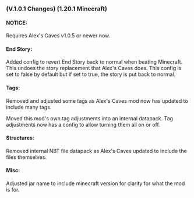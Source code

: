 ### **(V.1.0.1 Changes) (1.20.1 Minecraft)**

#### NOTICE:
 Requires Alex's Caves v1.0.5 or newer now.

#### End Story:
Added config to revert End Story back to normal when beating Minecraft. This undoes the story replacement that Alex's Caves does.
 This config is set to false by default but if set to true, the story is put back to normal.

#### Tags:
Removed and adjusted some tags as Alex's Caves mod now has updated to include many tags.

Moved this mod's own tag adjustments into an internal datapack. Tag adjustments now has a config to allow turning them all on or off.

#### Structures:
Removed internal NBT file datapack as Alex's Caves updated to include the files themselves.

#### Misc:
Adjusted jar name to include minecraft version for clarity for what the mod is for.